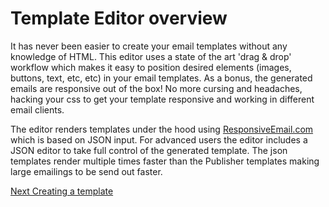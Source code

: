 # Template Editor overview

It has never been easier to create your email templates without any knowledge of HTML. This editor uses a state of the art 'drag & drop' workflow which makes it easy to position desired elements (images, buttons, text, etc, etc) in your email templates. As a bonus, the generated emails are responsive out of the box! No more cursing and headaches, hacking your css to get your template responsive and working in different email clients.

The editor renders templates under the hood using [ResponsiveEmail.com](https://www.responsiveemail.com) which is based on JSON input. For advanced users the editor includes a JSON editor to take full control of the generated template. The json templates render multiple times faster than the Publisher templates making large emailings to be send out faster. 

[Next Creating a template](copernica-docs:MarketingSuite/template-editor/create-template)
